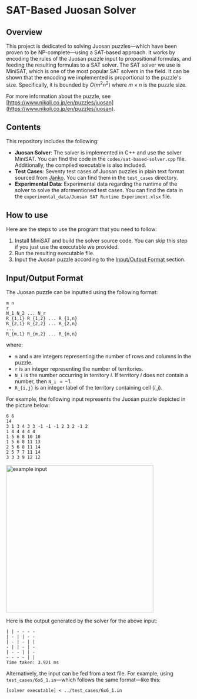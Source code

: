 # SAT-Based Juosan Solver

## Overview

This project is dedicated to solving Juosan puzzles&mdash;which have been proven to be NP-complete&mdash;using a SAT-based approach.
It works by encoding the rules of the Juosan puzzle input to propositional formulas, and feeding the resulting formulas to a SAT solver. 
The SAT solver we use is MiniSAT, which is one of the most popular SAT solvers in the field.
It can be shown that the encoding we implemented is proportional to the puzzle's size. Specifically, it is bounded by $O(m^2 n^2)$ where $m \times n$ is the puzzle size.

For more information about the puzzle, see [https://www.nikoli.co.jp/en/puzzles/juosan](https://www.nikoli.co.jp/en/puzzles/juosan).

## Contents

This repository includes the following:

* **Juosan Solver**: The solver is implemented in C++ and use the solver MiniSAT. You can find the code in the `codes/sat-based-solver.cpp` file. Additionally, the compiled executable is also included.
* **Test Cases**: Seventy test cases of Juosan puzzles in plain text format sourced from [Janko](https://www.janko.at/Raetsel/Juosan/index.htm). You can find them in the `test_cases` directory.
* **Experimental Data**: Experimental data regarding the runtime of the solver to solve the aformentioned test cases. You can find the data in the `experimental_data/Juosan SAT Runtime Experiment.xlsx` file.

## How to use

Here are the steps to use the program that you need to follow:

1. Install MiniSAT and build the solver source code. You can skip this step if you just use the executable we provided.
2. Run the resulting executable file.
3. Input the Juosan puzzle according to the [Input/Output Format](#inputoutput-format) section.

## Input/Output Format

The Juosan puzzle can be inputted using the following format:

```
m n
r
N_1 N_2 ... N_r
R_{1,1} R_{1,2} ... R_{1,n}
R_{2,1} R_{2,2} ... R_{2,n}
...
R_{m,1} R_{m,2} ... R_{m,n}
```

where:

* `m` and `n` are integers representing the number of rows and columns in the puzzle.
* `r` is an integer representing the number of territories.
* `N_i` is the number occurring in territory $i$. If territory $i$ does not contain a number, then `N_i` $= -1$.
* `R_{i,j}` is an integer label of the territory containing cell $(i,j)$.

For example, the following input represents the Juosan puzzle depicted in the picture below:
```
6 6
14
3 1 3 4 3 3 -1 -1 -1 2 3 2 -1 2
1 4 4 4 4 4
1 5 6 8 10 10
1 5 6 8 11 13
2 5 6 8 11 14
2 5 7 7 11 14
3 3 3 9 12 12
```

<img src="https://github.com/tsaqifammar/juosan-sat/assets/54428874/4219a59b-1ae5-47ca-807f-f8df49999094" alt="example input" width="400">

Here is the output generated by the solver for the above input:
```
| | - - - -
| - | | - -
| - | - | |
- | | - | -
| - - | | -
- - - - | |
Time taken: 3.921 ms
```

Alternatively, the input can be fed from a text file.
For example, using `test_cases/6x6_1.in`&mdash;which follows the same format&mdash;like this:
```
[solver executable] < ../test_cases/6x6_1.in
```

